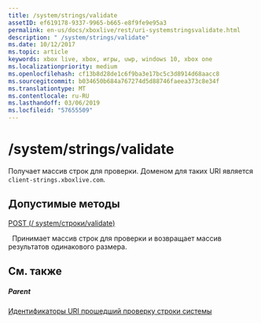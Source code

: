 ```yaml
---
title: /system/strings/validate
assetID: ef619178-9337-9965-b665-e8f9fe9e95a3
permalink: en-us/docs/xboxlive/rest/uri-systemstringsvalidate.html
description: " /system/strings/validate"
ms.date: 10/12/2017
ms.topic: article
keywords: xbox live, xbox, игры, uwp, windows 10, xbox one
ms.localizationpriority: medium
ms.openlocfilehash: cf13b8d28de1c6f9ba3e17bc5c3d8914d68aacc8
ms.sourcegitcommit: b034650b684a767274d5d88746faeea373c8e34f
ms.translationtype: MT
ms.contentlocale: ru-RU
ms.lasthandoff: 03/06/2019
ms.locfileid: "57655509"
---
```

# <a name="systemstringsvalidate"></a>/system/strings/validate
Получает массив строк для проверки. Доменом для таких URI является `client-strings.xboxlive.com`.
  
<a id="ID4EV"></a>

 
## <a name="valid-methods"></a>Допустимые методы

[POST (/ system/строки/validate)](uri-systemstringsvalidatepost.md)

&nbsp;&nbsp;Принимает массив строк для проверки и возвращает массив результатов одинакового размера.
 
<a id="ID4E6"></a>

 
## <a name="see-also"></a>См. также
 
<a id="ID4EBB"></a>

 
##### <a name="parent"></a>Parent 

[Идентификаторы URI прошедший проверку строки системы](atoc-reference-systemstringsvalidate.md)

   